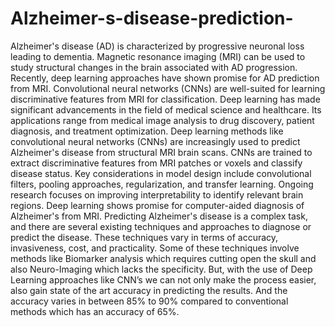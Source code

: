 # Alzheimer-s-disease-prediction-
Alzheimer's disease (AD) is characterized by progressive neuronal loss leading to dementia. Magnetic resonance imaging (MRI) can be used to study structural changes in the brain associated with AD progression. Recently, deep learning approaches have shown promise for AD prediction from MRI. Convolutional neural networks (CNNs) are well-suited for learning discriminative features from MRI for classification. Deep learning has made significant advancements in the field of medical science and healthcare. Its applications range from medical image analysis to drug discovery, patient diagnosis, and treatment optimization. Deep learning methods like convolutional neural networks (CNNs) are increasingly used to predict Alzheimer's disease from structural MRI brain scans. CNNs are trained to extract discriminative features from MRI patches or voxels and classify disease status. Key considerations in model design include convolutional filters, pooling approaches, regularization, and transfer learning. Ongoing research focuses on improving interpretability to identify relevant brain regions. Deep learning shows promise for computer-aided diagnosis of Alzheimer's from MRI. Predicting Alzheimer's disease is a complex task, and there are several existing techniques and approaches to diagnose or predict the disease. These techniques vary in terms of accuracy, invasiveness, cost, and practicality. Some of these techniques involve methods like Biomarker analysis which requires cutting open the skull and also Neuro-Imaging which lacks the specificity. But, with the use of Deep Learning approaches like CNN’s we can not only make the process easier, also gain state of the art accuracy in predicting the results. And the accuracy varies in between 85% to 90% compared to conventional methods which has an accuracy of 65%.
